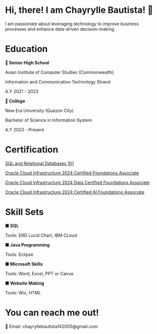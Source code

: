 <h1><b> Hi, there! I am Chayrylle Bautista! 👋 </b></h1>
<p> I am passionate about leveraging technology to improve business processes and enhance data-driven decision-making. </p>

<h1><b> Education </b></h1>
<p><b> 📍 Senior High School </b></p>
<p> Asian Institute of Computer Studies (Commonwealth) </p>
<p> Information and Communication Technology Strand </p>
<p> A.Y 2021 - 2023 </p>

<p><b> 📍 College </b></p>
<p> New Era University (Quezon City) </p>
<p> Bachelor of Science in Information System </p>
<p> A.Y 2023 - Present </p>

<h1> Certification </h1>
<a href="https://courses.cognitiveclass.ai/certificates/49b0ed6f2b57438daee08f43c3b00d7a"> SQL and Relational Databases 101 </a>
<p> <a href="https://catalog-education.oracle.com/ords/certview/sharebadge?id=43461A44D83433E82A79997339DCF5653BA053B27A8A025388C9411079C3AD8F&fbclid=IwY2xjawHCiFJleHRuA2FlbQIxMQABHSak576MQB7o8rDwLfo0unoSD5xY0ySANK3veHojhEbeIMoQuupIPn_mJw_aem__aPPMTTRUiRTSvr1VPt8QA"> Oracle Cloud Infrastructure 2024 Certified Foundations Associate </a> </p>
<p> <a href="https://catalog-education.oracle.com/ords/certview/sharebadge?id=43461A44D83433E82A79997339DCF5657F961B47DFD05CBC47114324700BD082&fbclid=IwY2xjawHLeTZleHRuA2FlbQIxMQABHapmYFXinptUAHD8GOIU76qe8td-gf_WoELfxLj1xK5Khjb28W_jlmoNnA_aem_xjDygWa6X1Ojjwy1wTPbzw"> Oracle Cloud Infrastructure 2024 Data Certified Foundations Associate </a> </p>
<p> <a href="https://catalog-education.oracle.com/pls/certview/sharebadge?id=1E33B1F1CEE329E6065392C7352E8B7DB7FD9F916910E3554B9CF3F2DE639976"> Oracle Cloud Infrastructure 2024 Certified AI Foundations Associate </a> </p>

<h1><b> Skill Sets </b></h1>
<p><b> ■ SQL </b></p>
<p> Tools: ERD Lucid Chart, IBM CLoud </p>
<p><b> ■ Java Programming </b></p>
<p> Tools: Eclipse </p>
<p><b> ■ Microsoft Skills </b></p>
<p> Tools: Word, Excel, PPT or Canva </p>
<p><b> ■ Website Making </b></p>
<p> Tools: Wix, HTML </p>

<h1> You can reach me out! </h1>
<p> 📧 Email: chayryllebautista142005@gmail.com </p>
